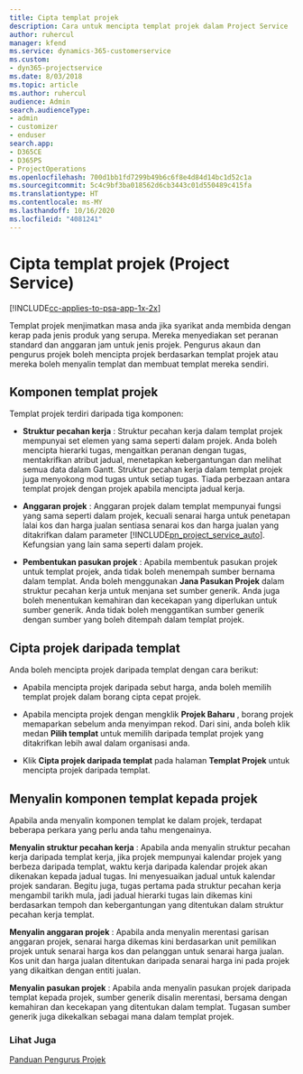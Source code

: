 ```yaml
---
title: Cipta templat projek
description: Cara untuk mencipta templat projek dalam Project Service
author: ruhercul
manager: kfend
ms.service: dynamics-365-customerservice
ms.custom:
- dyn365-projectservice
ms.date: 8/03/2018
ms.topic: article
ms.author: ruhercul
audience: Admin
search.audienceType:
- admin
- customizer
- enduser
search.app:
- D365CE
- D365PS
- ProjectOperations
ms.openlocfilehash: 700d1bb1fd7299b49b6c6f8e4d84d14bc1d52c1a
ms.sourcegitcommit: 5c4c9bf3ba018562d6cb3443c01d550489c415fa
ms.translationtype: HT
ms.contentlocale: ms-MY
ms.lasthandoff: 10/16/2020
ms.locfileid: "4081241"
---
```

# <a name="create-a-project-template-project-service"></a>Cipta templat projek (Project Service)

[!INCLUDE[cc-applies-to-psa-app-1x-2x](../includes/cc-applies-to-psa-app-1x-2x.md)]

Templat projek menjimatkan masa anda jika syarikat anda membida dengan kerap pada jenis produk yang serupa. Mereka menyediakan set peranan standard dan anggaran jam untuk jenis projek. Pengurus akaun dan pengurus projek boleh mencipta projek berdasarkan templat projek atau mereka boleh menyalin templat dan membuat templat mereka sendiri.  
  
## <a name="components-of-project-template"></a>Komponen templat projek
 Templat projek terdiri daripada tiga komponen:  
  
- **Struktur pecahan kerja** : Struktur pecahan kerja dalam templat projek mempunyai set elemen yang sama seperti dalam projek. Anda boleh mencipta hierarki tugas, mengaitkan peranan dengan tugas, mentakrifkan atribut jadual, menetapkan kebergantungan dan melihat semua data dalam Gantt. Struktur pecahan kerja dalam templat projek juga menyokong mod tugas untuk setiap tugas. Tiada perbezaan antara templat projek dengan projek apabila mencipta jadual kerja.  
  
- **Anggaran projek** : Anggaran projek dalam templat mempunyai fungsi yang sama seperti dalam projek, kecuali senarai harga untuk penetapan lalai kos dan harga jualan sentiasa senarai kos dan harga jualan yang ditakrifkan dalam parameter [!INCLUDE[pn_project_service_auto](../includes/pn-project-service-auto.md)]. Kefungsian yang lain sama seperti dalam projek.  
  
- **Pembentukan pasukan projek** : Apabila membentuk pasukan projek untuk templat projek, anda tidak boleh menempah sumber bernama dalam templat. Anda boleh menggunakan **Jana Pasukan Projek** dalam struktur pecahan kerja untuk menjana set sumber generik. Anda juga boleh menentukan kemahiran dan kecekapan yang diperlukan untuk sumber generik. Anda tidak boleh menggantikan sumber generik dengan sumber yang boleh ditempah dalam templat projek.  
  
## <a name="create-a-project-from-a-template"></a>Cipta projek daripada templat  
 Anda boleh mencipta projek daripada templat dengan cara berikut:  
  
-   Apabila mencipta projek daripada sebut harga, anda boleh memilih templat projek dalam borang cipta cepat projek.  
  
-   Apabila mencipta projek dengan mengklik **Projek Baharu** , borang projek memaparkan sebelum anda menyimpan rekod. Dari sini, anda boleh klik medan **Pilih templat** untuk memilih daripada templat projek yang ditakrifkan lebih awal dalam organisasi anda.  
  
-   Klik **Cipta projek daripada templat** pada halaman **Templat Projek** untuk mencipta projek daripada templat.  
  
## <a name="copying-components-of-a-template-to-a-project"></a>Menyalin komponen templat kepada projek  
 Apabila anda menyalin komponen templat ke dalam projek, terdapat beberapa perkara yang perlu anda tahu mengenainya.  
  
 **Menyalin struktur pecahan kerja** : Apabila anda menyalin struktur pecahan kerja daripada templat kerja, jika projek mempunyai kalendar projek yang berbeza daripada templat, waktu kerja daripada kalendar projek akan dikenakan kepada jadual tugas. Ini menyesuaikan jadual untuk kalendar projek sandaran. Begitu juga, tugas pertama pada struktur pecahan kerja mengambil tarikh mula, jadi jadual hierarki tugas lain dikemas kini berdasarkan tempoh dan kebergantungan yang ditentukan dalam struktur pecahan kerja templat.  
  
 **Menyalin anggaran projek** : Apabila anda menyalin merentasi garisan anggaran projek, senarai harga dikemas kini berdasarkan unit pemilikan projek untuk senarai harga kos dan pelanggan untuk senarai harga jualan. Kos unit dan harga jualan ditentukan daripada senarai harga ini pada projek yang dikaitkan dengan entiti jualan.  
  
 **Menyalin pasukan projek** : Apabila anda menyalin pasukan projek daripada templat kepada projek, sumber generik disalin merentasi, bersama dengan kemahiran dan kecekapan yang ditentukan dalam templat. Tugasan sumber generik juga dikekalkan sebagai mana dalam templat projek.  
  
### <a name="see-also"></a>Lihat Juga  
 [Panduan Pengurus Projek](../psa/project-manager-guide.md)
